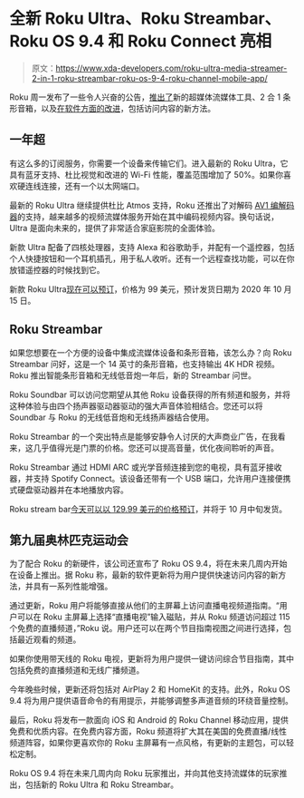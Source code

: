 # 全新 Roku Ultra、Roku Streambar、Roku OS 9.4 和 Roku Connect 亮相

> 原文：<https://www.xda-developers.com/roku-ultra-media-streamer-2-in-1-roku-streambar-roku-os-9-4-roku-channel-mobile-app/>

Roku 周一发布了一些令人兴奋的公告，[推出了](https://newsroom.roku.com/news/2020/09/roku-introduces-all-new-roku-ultra-and-unveils-the-roku/-n-v5esi-1601271206)新的超媒体流媒体工具、2 合 1 条形音箱，以及[在软件方面的改进](https://newsroom.roku.com/news/2020/09/roku-os-9-4-provides-new-ways-to-access-content/kv41ubqz-1601271311)，包括访问内容的新方法。

## 一年超

有这么多的订阅服务，你需要一个设备来传输它们。进入最新的 Roku Ultra，它具有蓝牙支持、杜比视觉和改进的 Wi-Fi 性能，覆盖范围增加了 50%。如果你喜欢硬连线连接，还有一个以太网端口。

最新的 Roku Ultra 继续提供杜比 Atmos 支持，Roku 还推出了对解码 [AV1 编解码器](https://www.xda-developers.com/av1-future-video-codecs-google-hevc/)的支持，越来越多的视频流媒体服务开始在其中编码视频内容。换句话说，Ultra 是面向未来的，提供了非常适合家庭影院的全面体验。

新款 Ultra 配备了四核处理器，支持 Alexa 和谷歌助手，并配有一个遥控器，包括个人快捷按钮和一个耳机插孔，用于私人收听。还有一个远程查找功能，可以在你放错遥控器的时候找到它。

新款 Roku Ultra[现在可以预订](https://www.roku.com/products/roku-ultra)，价格为 99 美元，预计发货日期为 2020 年 10 月 15 日。

## Roku Streambar

如果您想要在一个方便的设备中集成流媒体设备和条形音箱，该怎么办？向 Roku Streambar 问好，这是一个 14 英寸的条形音箱，也支持输出 4K HDR 视频。Roku 推出智能条形音箱和无线低音炮一年后，新的 Streambar 问世。

Roku Soundbar 可以访问您期望从其他 Roku 设备获得的所有频道和服务，并将这种体验与由四个扬声器驱动器驱动的强大声音体验相结合。您还可以将 Soundbar 与 Roku 的无线低音炮和无线扬声器结合使用。

Roku Streambar 的一个突出特点是能够安静令人讨厌的大声商业广告，在我看来，这几乎值得光是门票的价格。您还可以提高音量，优化夜间聆听的声音。

Roku Streambar 通过 HDMI ARC 或光学音频连接到您的电视，具有蓝牙接收器，并支持 Spotify Connect。该设备还带有一个 USB 端口，允许用户连接便携式硬盘驱动器并在本地播放内容。

Roku stream bar[今天可以以 129.99 美元的价格预订](https://www.roku.com/products/audio/roku-streambar)，并将于 10 月中旬发货。

## 第九届奥林匹克运动会

为了配合 Roku 的新硬件，该公司还宣布了 Roku OS 9.4，将在未来几周内开始在设备上推出。据 Roku 称，最新的软件更新将为用户提供快速访问内容的新方法，并具有一系列性能增强。

通过更新，Roku 用户将能够直接从他们的主屏幕上访问直播电视频道指南。“用户可以在 Roku 主屏幕上选择“直播电视”输入磁贴，并从 Roku 频道访问超过 115 个免费的直播频道，”Roku 说。用户还可以在两个节目指南视图之间进行选择，包括最近观看的频道。

如果你使用带天线的 Roku 电视，更新将为用户提供一键访问综合节目指南，其中包括免费的直播频道和无线广播频道。

今年晚些时候，更新还将包括对 AirPlay 2 和 HomeKit 的支持。此外，Roku OS 9.4 将为用户提供语音命令的有用提示，并能够调整多声道音频的环绕音量控制。

最后，Roku 将发布一款面向 iOS 和 Android 的 Roku Channel 移动应用，提供免费和优质内容。在免费内容方面，Roku 频道将扩大其在美国的免费直播/线性频道阵容，如果你更喜欢你的 Roku 主屏幕有一点风格，有更新的主题包，可以轻松定制。

Roku OS 9.4 将在未来几周内向 Roku 玩家推出，并向其他支持流媒体的玩家推出，包括新的 Roku Ultra 和 Roku Streambar。